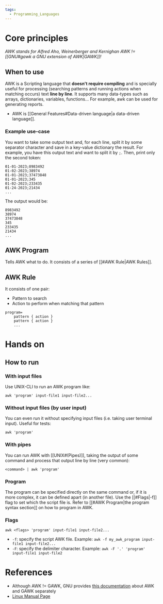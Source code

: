```yaml
---
tags:
  - Programming_Languages
---
```

# Core principles
_AWK stands for Alfred Aho, Weinerberger and Kernighan_
_AWK != [[GNU#gawk a GNU extension of AWK|GAWK]]!_
## When to use
AWK is a Scripting language that **doesn't require compiling** and is specially useful for processing (searching patterns and running actions when matching occurs) text **line by line**. It supports many data-types such as arrays, dictionaries, variables, functions...
For example, awk can be used for generating reports.
- AWK is [[General Features#Data-driven language|a data-driven language]].
### Example use-case
You want to take some output text and, for each line, split it by some separator character and save in a key-value dictionary the result.
For example, you have this output text and want to split it by ```;```. Then, print only the second token:
```
01-01-2023;8983492
01-02-2023;38974
01-01-2023;37473848
01-01-2023;345
01-02-2023;233435
01-24-2023;21434
...
```
The output would be:
```
8983492
38974
37473848
345
233435
21434
...
```
## AWK Program
Tells AWK what to do. It consists of a series of [[#AWK Rule|AWK Rules]].

## AWK Rule
It consists of one pair:
- Pattern to search
- Action to perform when matching that pattern
```
program=
	pattern { action }
	pattern { action }
	...
```
# Hands on
## How to run
### With input files
Use UNIX-CLI to run an AWK program like:
```shell
awk 'program' input-file1 input-file2...
```
### Without input files (by user input)
You can even run it without specifying input files (i.e. taking user terminal input). Useful for tests:
```shell
awk 'program'
```
### With pipes
You can run AWK with [[UNIX#(Pipes)]], taking the output of some command and process that output line by line (very common):
```shell
<command> | awk 'program'
```
### Program
The program can be specified directly on the same command or, if it is more complex, it can be defined apart (in another file). Use the [[#Flags|-f]] flag to set which the script file is.
Refer to [[#AWK Program|the program syntax section]] on how to program in AWK.
### Flags
```shell
awk <flags> 'program' input-file1 input-file2...
```
- ```-f```: specify the script AWK file. Example: ```awk -f my_awk_program input-file1 input-file2...```
- ```-F```: specify the delimiter character. Example: ```awk -F '.' 'program' input-file1 input-file2```
# References
- Although AWK != GAWK, GNU provides [this documentation](https://www.gnu.org/software/gawk/manual/gawk.html) about AWK and GAWK separately
- [Linux Manual Page](https://www.man7.org/linux/man-pages/man1/awk.1p.html)
